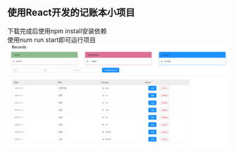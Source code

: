 ## 使用React开发的记账本小项目
下载完成后使用npm install安装依赖
<br/> 使用num run start即可运行项目
![](https://github.com/liyihui6/record/blob/master/public/123.png?raw=true)
